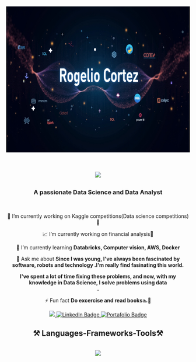 
<p align=center><img src=https://raw.githubusercontent.com/RogerCortezRosas/RogerCortezRosas/main/images/rogerlogo3.jpg height="400" width="1000"></p>

<h1 align="center">
    <img src="https://readme-typing-svg.herokuapp.com?font=Righteous&size=35&duration=4000&pause=1000&color=F7F7F7&center=true&vCenter=true&width=435&lines=Hi+There+!+%F0%9F%91%8B;I'm+Rogelio+Cortez!" />
</h1>

<h3 align="center">A passionate Data Science and Data Analyst</h3>

<br/>

<div align="center">
 
 🔭 I’m currently working on Kaggle competitions(Data science competitions)🚀

 📈 I’m currently working on financial analysis🚀
 
 🌱 I’m currently learning **Databricks, Computer vision, AWS, Docker**

 💬 Ask me about **Since I was young, I've always been fascinated by software, robots and technology .I'm really find fasinating this world. <div> I've spent a lot of time fixing these problems, and now, with my knowledge in Data Science, I solve problems using data</div>.**

⚡ Fun fact **Do excercise and read books**🏊📖

 </div>

<div align="center"> 
  <a href="rcortezrosas@gmail.com">
    <img src="https://img.shields.io/badge/Gmail-333333?style=for-the-badge&logo=gmail&logoColor=red" />
  </a>
 <a href="https://www.linkedin.com/in/rogelio-cortez-rosas" target="_blank">
    <img src="https://img.shields.io/badge/LinkedIn-0077B5?style=for-the-badge&logo=linkedin&logoColor=white" alt="LinkedIn Badge" />
<a href="https://sites.google.com/view/rogeliocortez/inicio" target="_blank">
  <img src="https://img.shields.io/badge/Portafolio-000000?style=for-the-badge&logo=internet-explorer&logoColor=white" alt="Portafolio Badge" />
</a>

</a>

  </a>
</div>

<h2 align="center">⚒️ Languages-Frameworks-Tools⚒️</h2>
<br/>
<div align="center">
  <img src="https://skillicons.dev/icons?i=python,scikit-learn,keras,pytorch,docker,airflow,fastapi,mysql,mongodb,git,github,aws,powerbi,plotly,azure,spark,databricks,jira" />
</div>



<!--
**RogerCortezRosas/RogerCortezRosas** is a ✨ _special_ ✨ repository because its `README.md` (this file) appears on your GitHub profile.

Here are some ideas to get you started:

- 🔭 I’m currently working on ...
- 🌱 I’m currently learning ...
- 👯 I’m looking to collaborate on ...
- 🤔 I’m looking for help with ...
- 💬 Ask me about ...
- 📫 How to reach me: ...
- 😄 Pronouns: ...
- ⚡ Fun fact: ...
-->
